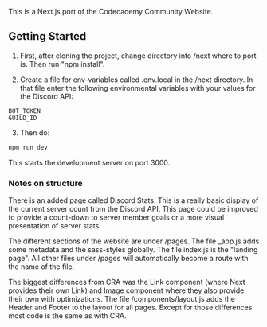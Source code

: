 This is a Next.js port of the Codecademy Community Website.

## Getting Started

1. First, after cloning the project, change directory into /next where to port is. Then run "npm install".

2. Create a file for env-variables called .env.local in the /next directory.
In that file enter the following environmental variables with your values for the Discord API:
```
BOT_TOKEN
GUILD_ID
```

3. Then do:

```bash
npm run dev
```
This starts the development server on port 3000.

### Notes on structure
There is an added page called Discord Stats. This is a really basic display of the current server count from the Discord API. This page could be improved to provide a count-down to server member goals or a more visual presentation of server stats.

The different sections of the website are under /pages. The file _app.js adds some metadata and the sass-styles globally.
The file index.js is the "landing page". All other files under /pages will automatically become a route with the name of the file.

The biggest differences from CRA was the Link component (where Next provides their own Link) and Image component where they also provide their own with optimizations. The file /components/layout.js adds the Header and Footer to the layout for all pages. Except for those differences most code is the same as with CRA.
